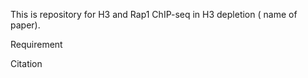 This is repository for H3 and Rap1 ChIP-seq in H3 depletion ( name of paper). 


Requirement


Citation 
